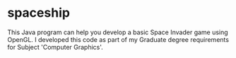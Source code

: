 # spaceship
This Java program can help you develop a basic Space Invader game using OpenGL.
I developed this code as part of my Graduate degree requirements for Subject 'Computer Graphics'.
